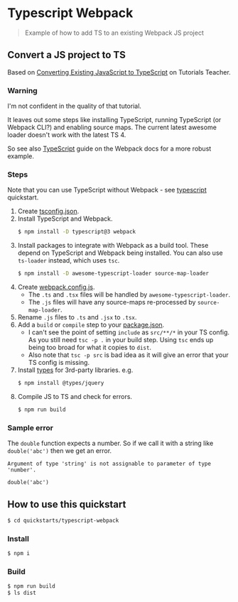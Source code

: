# Typescript Webpack
> Example of how to add TS to an existing Webpack JS project


## Convert a JS project to TS

Based on [Converting Existing JavaScript to TypeScript](https://www.tutorialsteacher.com/typescript/converting-javascript-to-typescript) on Tutorials Teacher.

### Warning

I'm not confident in the quality of that tutorial.

It leaves out some steps like installing TypeScript, running TypeScript (or Webpack CLI?) and enabling source maps. The current latest awesome loader doesn't work with the latest TS 4.

So see also [TypeScript](https://webpack.js.org/guides/typescript/) guide on the Webpack docs for a more robust example.

### Steps

Note that you can use TypeScript without Webpack - see [typescript](/quickstarts/typescript/) quickstart.

1. Create [tsconfig.json](tsconfig.json).
2. Install TypeScript and Webpack.
    ```sh
    $ npm install -D typescript@3 webpack
    ```
3. Install packages to integrate with Webpack as a build tool. These depend on TypeScript and Webpack being installed. You can also use `ts-loader` instead, which uses `tsc`.
    ```sh
    $ npm install -D awesome-typescript-loader source-map-loader
    ```
4. Create [webpack.config.js](webpack.config.js).
    - The `.ts` and `.tsx` files will be handled by `awesome-typescript-loader`.
    - The `.js` files will have any source-maps re-processed by `source-map-loader`.
5. Rename `.js` files to `.ts` and `.jsx` to `.tsx`.
6. Add a `build` or `compile` step to your [package.json](package.json).
    - I can't see the point of setting `include` as `src/**/*` in your TS config. As you still need `tsc -p .` in your build step. Using `tsc` ends up being too broad for what it copies to `dist`.
    - Also note that `tsc -p src` is bad idea as it will give an error that your TS config is missing.
7. Install [types](https://www.npmjs.com/~types) for 3rd-party libraries. e.g.
    ```sh
    $ npm install @types/jquery
    ```
8. Compile JS to TS and check for errors.
    ```sh
    $ npm run build
    ```

### Sample error

The `double` function expects a number. So if we call it with a string like `double('abc')` then we get an error.

```
Argument of type 'string' is not assignable to parameter of type 'number'.

double('abc')
```


## How to use this quickstart

```sh
$ cd quickstarts/typescript-webpack
```

### Install

```sh
$ npm i
```


### Build

```sh
$ npm run build
$ ls dist
```
